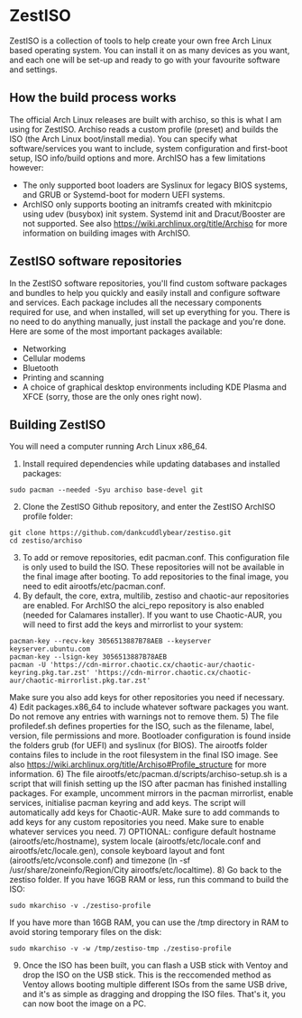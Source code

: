 # ZestISO
ZestISO is a collection of tools to help create your own free Arch Linux based operating system. You can install it on as many devices as you want, and each one will be set-up and ready to go with your favourite software and settings.

## How the build process works
The official Arch Linux releases are built with archiso, so this is what I am using for ZestISO. Archiso reads a custom profile (preset) and builds the ISO (the Arch Linux boot/install media).
You can specify what software/services you want to include, system configuration and first-boot setup, ISO info/build options and more.
ArchISO has a few limitations however:
 - The only supported boot loaders are Syslinux for legacy BIOS systems, and GRUB or Systemd-boot for modern UEFI systems.
 - ArchISO only supports booting an initramfs created with mkinitcpio using udev (busybox) init system. Systemd init and Dracut/Booster are not supported.
See also https://wiki.archlinux.org/title/Archiso for more information on building images with ArchISO.

## ZestISO software repositories
In the ZestISO software repositories, you'll find custom software packages and bundles to help you quickly and easily install and configure software and services. Each package includes all the necessary components required for use, and when installed, will set up everything for you. There is no need to do anything manually, just install the package and you're done.
Here are some of the most important packages available:
 - Networking
 - Cellular modems
 - Bluetooth
 - Printing and scanning
 - A choice of graphical desktop environments including KDE Plasma and XFCE (sorry, those are the only ones right now).

## Building ZestISO
You will need a computer running Arch Linux x86_64.
1) Install required dependencies while updating databases and installed packages:
```
sudo pacman --needed -Syu archiso base-devel git
```
2) Clone the ZestISO Github repository, and enter the ZestISO ArchISO profile folder:
```
git clone https://github.com/dankcuddlybear/zestiso.git
cd zestiso/archiso
```
3) To add or remove repositories, edit pacman.conf. This configuration file is only used to build the ISO. These repositories will not be available in the final image after booting. To add repositories to the final image, you need to edit airootfs/etc/pacman.conf.
4) By default, the core, extra, multilib, zestiso and chaotic-aur repositories are enabled. For ArchISO the alci_repo repository is also enabled (needed for Calamares installer). If you want to use Chaotic-AUR, you will need to first add the keys and mirrorlist to your system:
```
pacman-key --recv-key 3056513887B78AEB --keyserver keyserver.ubuntu.com
pacman-key --lsign-key 3056513887B78AEB
pacman -U 'https://cdn-mirror.chaotic.cx/chaotic-aur/chaotic-keyring.pkg.tar.zst' 'https://cdn-mirror.chaotic.cx/chaotic-aur/chaotic-mirrorlist.pkg.tar.zst'
```
Make sure you also add keys for other repositories you need if necessary.
4) Edit packages.x86_64 to include whatever software packages you want. Do not remove any entries with warnings not to remove them.
5) The file profiledef.sh defines properties for the ISO, such as the filename, label, version, file permissions and more. Bootloader configuration is found inside the folders grub (for UEFI) and syslinux (for BIOS). The airootfs folder contains files to include in the root filesystem in the final ISO image. See also https://wiki.archlinux.org/title/Archiso#Profile_structure for more information.
6) The file airootfs/etc/pacman.d/scripts/archiso-setup.sh is a script that will finish setting up the ISO after pacman has finished installing packages. For example, uncomment mirrors in the pacman mirrorlist, enable services, initialise pacman keyring and add keys. The script will automatically add keys for Chaotic-AUR. Make sure to add commands to add keys for any custom repositories you need. Make sure to enable whatever services you need.
7) OPTIONAL: configure default hostname (airootfs/etc/hostname), system locale (airootfs/etc/locale.conf and airootfs/etc/locale.gen), console keyboard layout and font (airootfs/etc/vconsole.conf) and timezone (ln -sf /usr/share/zoneinfo/Region/City airootfs/etc/localtime).
8) Go back to the zestiso folder. If you have 16GB RAM or less, run this command to build the ISO:
```
sudo mkarchiso -v ./zestiso-profile
```
If you have more than 16GB RAM, you can use the /tmp directory in RAM to avoid storing temporary files on the disk:
```
sudo mkarchiso -v -w /tmp/zestiso-tmp ./zestiso-profile
```
9) Once the ISO has been built, you can flash a USB stick with Ventoy and drop the ISO on the USB stick. This is the reccomended method as Ventoy allows booting multiple different ISOs from the same USB drive, and it's as simple as dragging and dropping the ISO files.
That's it, you can now boot the image on a PC.
